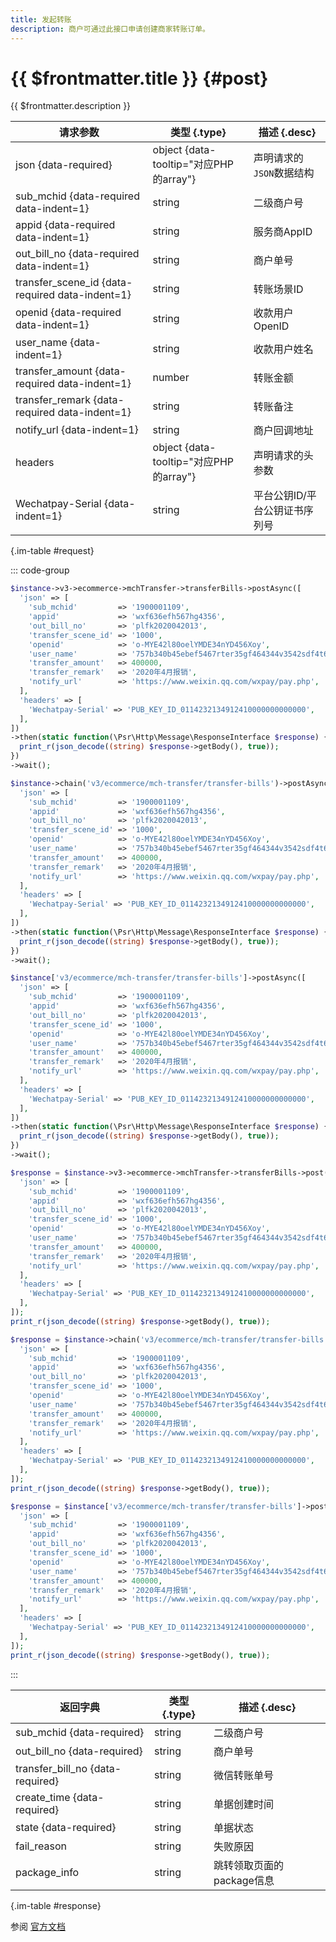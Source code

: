 ```yaml
---
title: 发起转账
description: 商户可通过此接口申请创建商家转账订单。
---
```


# {{ $frontmatter.title }} {#post}

{{ $frontmatter.description }}

| 请求参数 | 类型 {.type} | 描述 {.desc}
| --- | --- | ---
| json {data-required} | object {data-tooltip="对应PHP的array"} | 声明请求的`JSON`数据结构
| sub_mchid {data-required data-indent=1} | string | 二级商户号
| appid {data-required data-indent=1} | string | 服务商AppID
| out_bill_no {data-required data-indent=1} | string | 商户单号
| transfer_scene_id {data-required data-indent=1} | string | 转账场景ID
| openid {data-required data-indent=1} | string | 收款用户OpenID
| user_name {data-indent=1} | string | 收款用户姓名
| transfer_amount {data-required data-indent=1} | number | 转账金额
| transfer_remark {data-required data-indent=1} | string | 转账备注
| notify_url {data-indent=1} | string | 商户回调地址
| headers | object {data-tooltip="对应PHP的array"} | 声明请求的头参数
| Wechatpay-Serial {data-indent=1} | string | 平台公钥ID/平台公钥证书序列号

{.im-table #request}

::: code-group

```php [异步纯链式]
$instance->v3->ecommerce->mchTransfer->transferBills->postAsync([
  'json' => [
    'sub_mchid'         => '1900001109',
    'appid'             => 'wxf636efh567hg4356',
    'out_bill_no'       => 'plfk2020042013',
    'transfer_scene_id' => '1000',
    'openid'            => 'o-MYE42l80oelYMDE34nYD456Xoy',
    'user_name'         => '757b340b45ebef5467rter35gf464344v3542sdf4t6re4tb4f54ty45t4yyry45',
    'transfer_amount'   => 400000,
    'transfer_remark'   => '2020年4月报销',
    'notify_url'        => 'https://www.weixin.qq.com/wxpay/pay.php',
  ],
  'headers' => [
    'Wechatpay-Serial' => 'PUB_KEY_ID_0114232134912410000000000000',
  ],
])
->then(static function(\Psr\Http\Message\ResponseInterface $response) {
  print_r(json_decode((string) $response->getBody(), true));
})
->wait();
```

```php [异步声明式]
$instance->chain('v3/ecommerce/mch-transfer/transfer-bills')->postAsync([
  'json' => [
    'sub_mchid'         => '1900001109',
    'appid'             => 'wxf636efh567hg4356',
    'out_bill_no'       => 'plfk2020042013',
    'transfer_scene_id' => '1000',
    'openid'            => 'o-MYE42l80oelYMDE34nYD456Xoy',
    'user_name'         => '757b340b45ebef5467rter35gf464344v3542sdf4t6re4tb4f54ty45t4yyry45',
    'transfer_amount'   => 400000,
    'transfer_remark'   => '2020年4月报销',
    'notify_url'        => 'https://www.weixin.qq.com/wxpay/pay.php',
  ],
  'headers' => [
    'Wechatpay-Serial' => 'PUB_KEY_ID_0114232134912410000000000000',
  ],
])
->then(static function(\Psr\Http\Message\ResponseInterface $response) {
  print_r(json_decode((string) $response->getBody(), true));
})
->wait();
```

```php [异步属性式]
$instance['v3/ecommerce/mch-transfer/transfer-bills']->postAsync([
  'json' => [
    'sub_mchid'         => '1900001109',
    'appid'             => 'wxf636efh567hg4356',
    'out_bill_no'       => 'plfk2020042013',
    'transfer_scene_id' => '1000',
    'openid'            => 'o-MYE42l80oelYMDE34nYD456Xoy',
    'user_name'         => '757b340b45ebef5467rter35gf464344v3542sdf4t6re4tb4f54ty45t4yyry45',
    'transfer_amount'   => 400000,
    'transfer_remark'   => '2020年4月报销',
    'notify_url'        => 'https://www.weixin.qq.com/wxpay/pay.php',
  ],
  'headers' => [
    'Wechatpay-Serial' => 'PUB_KEY_ID_0114232134912410000000000000',
  ],
])
->then(static function(\Psr\Http\Message\ResponseInterface $response) {
  print_r(json_decode((string) $response->getBody(), true));
})
->wait();
```

```php [同步纯链式]
$response = $instance->v3->ecommerce->mchTransfer->transferBills->post([
  'json' => [
    'sub_mchid'         => '1900001109',
    'appid'             => 'wxf636efh567hg4356',
    'out_bill_no'       => 'plfk2020042013',
    'transfer_scene_id' => '1000',
    'openid'            => 'o-MYE42l80oelYMDE34nYD456Xoy',
    'user_name'         => '757b340b45ebef5467rter35gf464344v3542sdf4t6re4tb4f54ty45t4yyry45',
    'transfer_amount'   => 400000,
    'transfer_remark'   => '2020年4月报销',
    'notify_url'        => 'https://www.weixin.qq.com/wxpay/pay.php',
  ],
  'headers' => [
    'Wechatpay-Serial' => 'PUB_KEY_ID_0114232134912410000000000000',
  ],
]);
print_r(json_decode((string) $response->getBody(), true));
```

```php [同步声明式]
$response = $instance->chain('v3/ecommerce/mch-transfer/transfer-bills')->post([
  'json' => [
    'sub_mchid'         => '1900001109',
    'appid'             => 'wxf636efh567hg4356',
    'out_bill_no'       => 'plfk2020042013',
    'transfer_scene_id' => '1000',
    'openid'            => 'o-MYE42l80oelYMDE34nYD456Xoy',
    'user_name'         => '757b340b45ebef5467rter35gf464344v3542sdf4t6re4tb4f54ty45t4yyry45',
    'transfer_amount'   => 400000,
    'transfer_remark'   => '2020年4月报销',
    'notify_url'        => 'https://www.weixin.qq.com/wxpay/pay.php',
  ],
  'headers' => [
    'Wechatpay-Serial' => 'PUB_KEY_ID_0114232134912410000000000000',
  ],
]);
print_r(json_decode((string) $response->getBody(), true));
```

```php [同步属性式]
$response = $instance['v3/ecommerce/mch-transfer/transfer-bills']->post([
  'json' => [
    'sub_mchid'         => '1900001109',
    'appid'             => 'wxf636efh567hg4356',
    'out_bill_no'       => 'plfk2020042013',
    'transfer_scene_id' => '1000',
    'openid'            => 'o-MYE42l80oelYMDE34nYD456Xoy',
    'user_name'         => '757b340b45ebef5467rter35gf464344v3542sdf4t6re4tb4f54ty45t4yyry45',
    'transfer_amount'   => 400000,
    'transfer_remark'   => '2020年4月报销',
    'notify_url'        => 'https://www.weixin.qq.com/wxpay/pay.php',
  ],
  'headers' => [
    'Wechatpay-Serial' => 'PUB_KEY_ID_0114232134912410000000000000',
  ],
]);
print_r(json_decode((string) $response->getBody(), true));
```

:::

| 返回字典 | 类型 {.type} | 描述 {.desc}
| --- | --- | ---
| sub_mchid {data-required} | string | 二级商户号
| out_bill_no {data-required} | string | 商户单号
| transfer_bill_no {data-required} | string | 微信转账单号
| create_time {data-required} | string | 单据创建时间
| state {data-required} | string | 单据状态
| fail_reason | string | 失败原因
| package_info | string | 跳转领取页面的package信息

{.im-table #response}

参阅 [官方文档](https://pay.weixin.qq.com/docs/partner/apis/platsolution-mch-transfer/transfer-bill/transfer-to-user.html)
